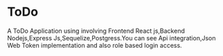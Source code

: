 # ToDo
A ToDo Application using involving Frontend React js,Backend Nodejs,Express Js,Sequelize,Postgress.You can see Api integration,Json Web Token implementation and also role based login access.
